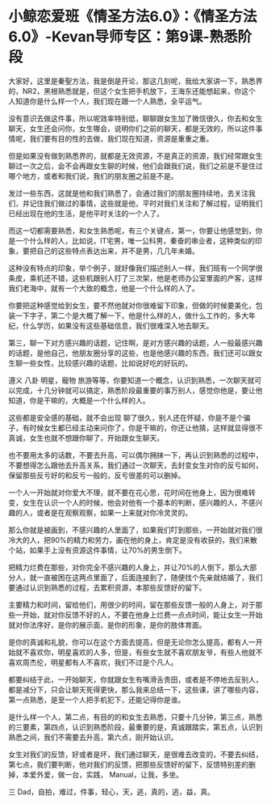 # 小鲸恋爱班《情圣方法6.0》：《情圣方法6.0》-Kevan导师专区：第9课-熟悉阶段

大家好，这里是秦聖方法，我是倒是开论，那这几刻呢，我给大家讲一下，熟悉界的，NR2，黑根熟悉就是，但这个女生把手机放下，王海东还能想起来，你这个人知道你是什么样一个人，我们现在跟一个人熟悉，全平运气。

没有意识去做这件事，所以呢效率特别低，聊聊跟女生加了微信很久，你去和女生聊天，女生还会问你，女生哪会，说明你们之前的聊天，都是无效的，所以这件事情呢，我们要有目的性的去做，我们现在知道，资源是重重之重。

但是如果没有做到熟悉界的，就都是无效资源，不是真正的资源，我们经常跟女生聊过一次之后，会不会再跟女生聊的时候，他们会跟我们说，我们之前是不是住过哪个地方，或者和我们说，我们的朋友圈之前是不是。

发过一些东西，这就是他和我们熟悉了，会通过我们的朋友圈持续地，去关注我们，并记住我们做过的事情，这些就是他，平时对我们关注和了解过程，证明我们已经出现在他的生活，是他平时关注的一个人了。

而这一切都需要熟悉，和女生熟悉呢，有三个关键点，第一，你要让他感觉到，你是一个什么样的人，比如说，IT宅男，唯一公科男，秦奋的串业者，这种类似的印象，要把自己的这些特点表达出来，并不是男，几几年未婚。

这种没有特点的印象，举个例子，就好像我们描述别人一样，我们班有一个同学很条皮，乘机还不错，这些机跟别人打了三次架，他是老师办公室里面的产客，这样我们老海中，就有一个大致的概念，他是一个什么样的人了。

你要把这种感觉给到女生，要不然他就对你很难留下印象，但做的时候要美化，包装一下字子，第二个是大概了解一下，他是什么样的人，做什么工作的，多大年纪，什么学历，如果没有这些基础信息，我们很难深入地去聊天。

第三，聊一下对方感兴趣的话题，记住啊，是对方感兴趣的话题，人一般最感兴趣的话题，是他自己，他朋友圈分享的这些，也是他感兴趣的东西，我们还可以跟女生聊一些女性，比较感兴趣的话题，比如说好吃的好玩的。

遵义 八卦 明星，寵物 旅游等等，你要知道一个概念，认识到熟悉，一次聊天就可以完成，十几分钟就可以搞定，熟悉阶段最重要的事万别人，感觉你他是，要让他知道，你是干嘛的，大概是一个什么样的人。

这些都是安全感的基础，就不会出现 聊了很久，别人还在怀疑，你是不是个骗子，有时候女生都已经主动来问你了，你是干嘛的，你还让他猜，这样就显得很不真诚，女生也就不想跟你聊了，开始跟女生聊天。

也不要用太多的话数，不要去升高，可以偶尔拥抹一下，再认识到熟悉的过程中，不要想得怎么跟他去升高关系，我们通过一次聊天，去封变女生对你的反亏如何，保留那些反亏好的和反亏一般的，反亏很差的可以删掉。

一个人一开始就对你爱大不理，就不要在花心思，花时间在他身上，因为很难转变，女生在认识一个人的时候，他会对他有一个基本的判断，感兴趣的人，不感兴趣的人，或者是在观察观察，如果一上来就对你冷灵灵的。

那么你就是被画到，不感兴趣的人里面了，如果我们叮到那些，一开始就对我们很冷大的人，把90%的精力和劳力，画在他的身上，肯定是没有收获的，我们来散个站，如果手上没有资源这件事情，让70%的男生倒下。

把精力烂费在那些，对你完全不感兴趣的人身上，并让70%的人倒下，那么大部分人，就一直被困在这两点里面了，后面连接到了，随便找个先亲就结婚了，我们要通过认识到熟悉的过程，去累积资源，本那些反馈好的留下。

主要精力和时间，留给他们，用很少的时间，留在那些反馈一般的人身上，对于那些一开始，就对你反馈不好的人，不要在他身上烂费一点点时间，能让女生一开始就对你法序好，是你的展示面，是你的形象，是你的肢体育面。

是你的真诚和礼貌，你可以在这个方面去提高，但是无论你怎么提高，都有人一开始就不喜欢你，明星喜欢的人多，但是，有些女生就不喜欢朋友爷，有些人他就不喜欢周杰伦，明星都有人不喜欢，我们不过是个凡人。

都要纠结于此，一开始聊天，你就跟女生有嘴滑舌贵田，或者是不停地去反别人，都是减分下，只会让聊天死得更快，那么我来总结一下，这些课，讲了哪些内容，第一点熟悉，是至一个人把手机犯下，还能记得你是谁。

是什么样一个人，第二点，有目的的和女生去熟悉，只要十几分钟，第三点，熟悉的三要素，第四点，认识到熟悉阶段，最重要的是，真诚跟踏实，第五点，认识到熟悉之间，我们不需要去升高，第六点，刚开始认识。

女生对我们的反馈，好或者是坏，我们通过聊天，是很难去改变的，不要去纠结，第七点，我们要判断，他对我们的反馈，把那些反馈好的留下，反馈特别差的删掉，本爱外爱，做一台，实践， Manual，让我，多坐。

三 Dad，自拍，难过，件事，轻心，天，逃，真的，逃，益，真。